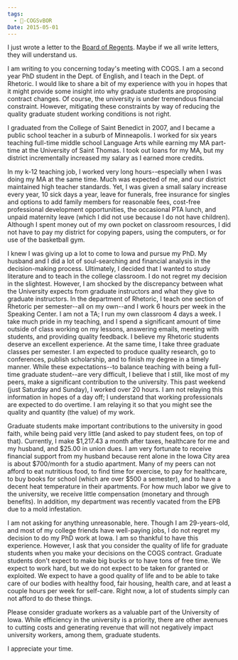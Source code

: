 ```yaml
---
tags:
  - 🥊-COGSvBOR
Date: 2015-05-01
---
```

I just wrote a letter to the [Board of Regents](./Board%20of%20Regents.md). Maybe if we all write letters, they will understand us.

I am writing to you concerning today's meeting with COGS. I am a second year PhD student in the Dept. of English, and I teach in the Dept. of Rhetoric. I would like to share a bit of my experience with you in hopes that it might provide some insight into why graduate students are proposing contract changes. Of course, the university is under tremendous financial constraint. However, mitigating these constraints by way of reducing the quality graduate student working conditions is not right.

I graduated from the College of Saint Benedict in 2007, and I became a public school teacher in a suburb of Minneapolis. I worked for six years teaching full-time middle school Language Arts while earning my MA part-time at the University of Saint Thomas. I took out loans for my MA, but my district incrementally increased my salary as I earned more credits.

In my k-12 teaching job, I worked very long hours--especially when I was doing my MA at the same time. Much was expected of me, and our district maintained high teacher standards. Yet, I was given a small salary increase every year, 10 sick days a year, leave for funerals, free insurance for singles and options to add family members for reasonable fees, cost-free professional development opportunities, the occasional PTA lunch, and unpaid maternity leave (which I did not use because I do not have children). Although I spent money out of my own pocket on classroom resources, I did not have to pay my district for copying papers, using the computers, or for use of the basketball gym.

I knew I was giving up a lot to come to Iowa and pursue my PhD. My husband and I did a lot of soul-searching and financial analysis in the decision-making process. Ultimately, I decided that I wanted to study literature and to teach in the college classroom. I do not regret my decision in the slightest. However, I am shocked by the discrepancy between what the University expects from graduate instructors and what they give to graduate instructors. In the department of Rhetoric, I teach one section of Rhetoric per semester--all on my own--and I work 6 hours per week in the Speaking Center. I am not a TA; I run my own classroom 4 days a week. I take much pride in my teaching, and I spend a significant amount of time outside of class working on my lessons, answering emails, meeting with students, and providing quality feedback. I believe my Rhetoric students deserve an excellent experience. At the same time, I take three graduate classes per semester. I am expected to produce quality research, go to conferences, publish scholarship, and to finish my degree in a timely manner. While these expectations--to balance teaching with being a full-time graduate student--are very difficult, I believe that I still, like most of my peers, make a significant contribution to the university. This past weekend (just Saturday and Sunday), I worked over 20 hours. I am not relaying this information in hopes of a day off; I understand that working professionals are expected to do overtime. I am relaying it so that you might see the quality and quantity (the value) of my work.

Graduate students make important contributions to the university in good faith, while being paid very little (and asked to pay student fees, on top of that). Currently, I make $1,217.43 a month after taxes, healthcare for me and my husband, and $25.00 in union dues. I am very fortunate to receive financial support from my husband because rent alone in the Iowa City area is about $700/month for a studio apartment. Many of my peers can not afford to eat nutritious food, to find time for exercise, to pay for healthcare, to buy books for school (which are over $500 a semester), and to have a decent heat temperature in their apartments. For how much labor we give to the university, we receive little compensation (monetary and through benefits). In addition, my department was recently vacated from the EPB due to a mold infestation.

I am not asking for anything unreasonable, here. Though I am 29-years-old, and most of my college friends have well-paying jobs, I do not regret my decision to do my PhD work at Iowa. I am so thankful to have this experience. However, I ask that you consider the quality of life for graduate students when you make your decisions on the COGS contract. Graduate students don't expect to make big bucks or to have tons of free time. We expect to work hard, but we do not expect to be taken for granted or exploited. We expect to have a good quality of life and to be able to take care of our bodies with healthy food, fair housing, health care, and at least a couple hours per week for self-care. Right now, a lot of students simply can not afford to do these things.

Please consider graduate workers as a valuable part of the University of Iowa. While efficiency in the university is a priority, there are other avenues to cutting costs and generating revenue that will not negatively impact university workers, among them, graduate students.

I appreciate your time.